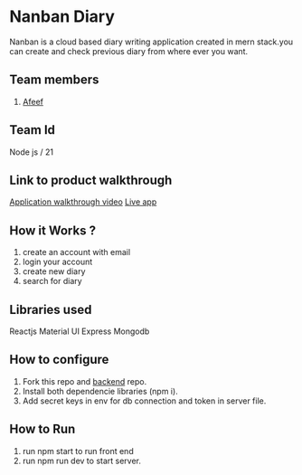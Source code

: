 # Nanban Diary
Nanban is a cloud based diary writing application created in mern stack.you can create and check previous diary from where ever you want.
## Team members
1. [Afeef](https://github.com/mohammedafeef/)
## Team Id
Node js / 21
## Link to product walkthrough
[Application walkthrough video](https://www.youtube.com/watch?v=4Q8V4d2kTLo)
[Live app](https://mohammedafeef.github.io/diary/#/user/login)
## How it Works ?
1. create an account with email
2. login your account
3. create new diary
4. search for diary
## Libraries used
Reactjs
Material UI
Express
Mongodb
## How to configure
1. Fork this repo and [backend](https://github.com/mohammedafeef/diary-app-backend) repo.
2. Install both dependencie libraries (npm i).
3. Add secret keys in env for db connection and token in server file.
## How to Run
1. run npm start to run front end
2. run npm run dev to start server.
